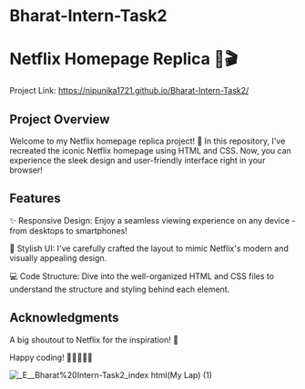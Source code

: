 # Bharat-Intern-Task2

# Netflix Homepage Replica 🍿🎬

Project Link: https://nipunika1721.github.io/Bharat-Intern-Task2/

## Project Overview

Welcome to my Netflix homepage replica project! 🚀 In this repository, I've recreated the iconic Netflix homepage using HTML and CSS. Now, you can experience the sleek design and user-friendly interface right in your browser!

## Features

✨ Responsive Design: Enjoy a seamless viewing experience on any device - from desktops to smartphones!

🎨 Stylish UI: I've carefully crafted the layout to mimic Netflix's modern and visually appealing design.

💻 Code Structure: Dive into the well-organized HTML and CSS files to understand the structure and styling behind each element.

## Acknowledgments

A big shoutout to Netflix for the inspiration! 🙌

Happy coding! 🚀👩‍💻👨‍💻

![_E__Bharat%20Intern-Task2_index html(My Lap) (1)](https://github.com/nipunika1721/Bharat-Intern-Task2/assets/135405920/96cbd17b-5bf0-4074-b215-dd4ff68ef161)



